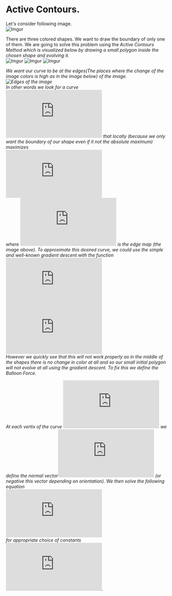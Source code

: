 # Active Contours.
Let's consider following image.<br>
![Imgur](https://i.imgur.com/NprbwMm.png)<br>

There are three colored shapes. We want to draw the boundary of only one of them. We are going to solve this problem using the <i>Active Contours Method<i/> which is visualized below by drawing a small polygon inside the chosen shape and <i>evolving<i/> it.<br>
![Imgur](https://i.imgur.com/3o2u3mG.gif)
![Imgur](https://i.imgur.com/ZEE3uon.gif)
![Imgur](https://i.imgur.com/CyrZhW1.gif)<br>

We want our curve to be at the <i>edges<i/>(The places where the change of the image colors is high as in the image below) of the image.<br>
![Edges of the image](https://i.imgur.com/t5FGmJ1.png)<br>
In other words we look for a curve ![](https://latex.codecogs.com/svg.latex?u%3D%5C%7B%28x_1%2Cy_1%29%2C%28x_2%2Cy_2%29%2C...%2C%28x_n%2Cy_n%29%5C%7D) that <i>locally<i/> (because we only want the boundary of our shape even if it not the absolute maximum) maximizes<br>
![](https://latex.codecogs.com/svg.latex?L%3D%5Csum_%7Bi%3D1%7D%5En%5Ctextup%7BE%7D%28x_i%2Cy_i%29)<br>
where ![](https://latex.codecogs.com/svg.latex?%5Ctextup%7BE%7D) is the edge map (the image above). To approximate this desired curve, we could use the simple and well-known <i>gradient descent<i/> with the function ![](https://latex.codecogs.com/svg.latex?-L)<br>
![](https://latex.codecogs.com/svg.latex?u_%7Bn&plus;1%7D%3Du_n&plus;%5Calpha%5Cnabla%20L)<br>
However we quickly see that this will not work properly as in the middle of the shapes there is no change in color at all and so our small initial polygon will not evolve at all using the gradient descent. To fix this we define the <i>Balloon Force<i/>.<br>
  
At each vertix of the curve ![](https://latex.codecogs.com/svg.latex?u%3D%5C%7B%28x_1%2Cy_1%29%2C%28x_2%2Cy_2%29%2C...%2C%28x_n%2Cy_n%29%5C%7D) we define the normal vector![](https://latex.codecogs.com/svg.latex?N_i%20%3D%20%28y_%7Bi-1%7D-y_i%2Cx_%7Bi&plus;1%7D-x_%7Bi-1%7D%29) (or negative this vector depending on orientation). We then solve the following equation<br>
![](https://latex.codecogs.com/svg.latex?u_%7Bn&plus;1%7D%3Du_n&plus;%5Calpha%5Cnabla%20L%20&plus;%5Cbeta%20N)<br>
for appropriate choice of constants ![](https://latex.codecogs.com/svg.latex?%5Calpha%2C%20%5Cbeta).
